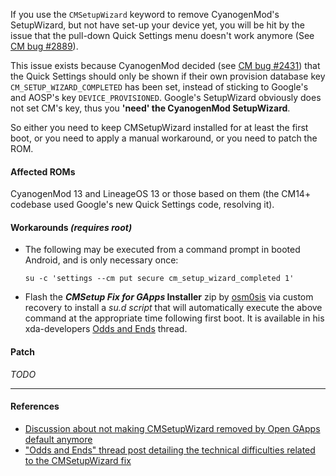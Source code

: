 If you use the `CMSetupWizard` keyword to remove CyanogenMod's SetupWizard, but not have set-up your device yet, you will be hit by the issue that the pull-down Quick Settings menu doesn't work anymore (See [CM bug #2889](https://jira.cyanogenmod.org/browse/NIGHTLIES-2889)).

This issue exists because CyanogenMod decided (see [CM bug #2431](http://review.cyanogenmod.org/#/q/topic:CYNGNOS-2431)) that the Quick Settings should only be shown if their own provision database key `CM_SETUP_WIZARD_COMPLETED` has been set, instead of sticking to Google's and AOSP's key `DEVICE_PROVISIONED`.
Google's SetupWizard obviously does not set CM's key, thus you **'need' the CyanogenMod SetupWizard**.

So either you need to keep CMSetupWizard installed for at least the first boot, or you need to apply a manual workaround, or you need to patch the ROM.

#### Affected ROMs
CyanogenMod 13 and LineageOS 13 or those based on them (the CM14+ codebase used Google's new Quick Settings code, resolving it).

#### Workarounds _(requires root)_
* The following may be executed from a command prompt in booted Android, and is only necessary once:

    `su -c 'settings --cm put secure cm_setup_wizard_completed 1'`

* Flash the **_CMSetup Fix for GApps_ Installer** zip by [osm0sis](https://github.com/osm0sis) via custom recovery to install a _su.d script_ that will automatically execute the above command at the appropriate time following first boot. It is available in his xda-developers [Odds and Ends](http://forum.xda-developers.com/showthread.php?t=2239421) thread.

#### Patch
*TODO*

***
#### References
* [Discussion about not making CMSetupWizard removed by Open GApps default anymore](https://github.com/opengapps/opengapps/commit/ca0704182ac3c9f47d1ad4c5494500866ba42665)
* ["Odds and Ends" thread post detailing the technical difficulties related to the CMSetupWizard fix](https://forum.xda-developers.com/showpost.php?p=67444950&postcount=721)
